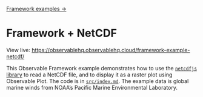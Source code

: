 [Framework examples →](../)

# Framework + NetCDF

View live: <https://observablehq.observablehq.cloud/framework-example-netcdf/>

This Observable Framework example demonstrates how to use the [`netcdfjs` library](https://github.com/cheminfo/netcdfjs) to read a NetCDF file, and to display it as a raster plot using Observable Plot. The code is in [`src/index.md`](./src/index.md). The example data is global marine winds from NOAA’s Pacific Marine Environmental Laboratory.
